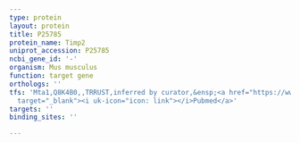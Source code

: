 ```yaml
---
type: protein
layout: protein
title: P25785
protein_name: Timp2
uniprot_accession: P25785
ncbi_gene_id: '-'
organism: Mus musculus
function: target gene
orthologs: ''
tfs: 'Mta1,Q8K4B0,,TRRUST,inferred by curator,&ensp;<a href="https://www.ncbi.nlm.nih.gov/pubmed/?term=25153068%5Buid%5D+OR+29087512%5Buid%5D"
  target="_blank"><i uk-icon="icon: link"></i>Pubmed</a>'
targets: ''
binding_sites: ''

---
```

